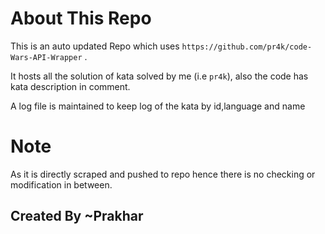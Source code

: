 # About This Repo

This is an auto updated Repo which uses `https://github.com/pr4k/code-Wars-API-Wrapper` .

It hosts all the solution of kata solved by me (i.e `pr4k`), also the code has kata description in comment.

A log file is maintained to keep log of the kata by id,language and name

# Note

As it is directly scraped and pushed to repo hence there is no checking or modification in between.

## Created By ~Prakhar
